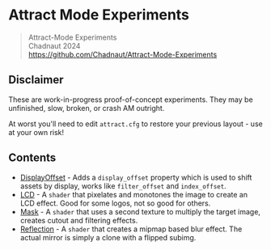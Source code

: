 # Attract Mode Experiments

> Attract-Mode Experiments  
> Chadnaut 2024  
> https://github.com/Chadnaut/Attract-Mode-Experiments

## Disclaimer

These are work-in-progress proof-of-concept experiments. They may be unfinished, slow, broken, or crash AM outright.

At worst you'll need to edit `attract.cfg` to restore your previous layout - use at your own risk!

## Contents

- [DisplayOffset](./layouts/Experiment.DisplayOffset/README.md) - Adds a `display_offset` property which is used to shift assets by display, works like `filter_offset` and `index_offset`.
- [LCD](./layouts/Experiment.LCD/README.md) - A `shader` that pixelates and monotones the image to create an LCD effect. Good for some logos, not so good for others.
- [Mask](./layouts/Experiment.Mask/README.md) - A `shader` that uses a second texture to multiply the target image, creates cutout and filtering effects.
- [Reflection](./layouts/Experiment.Reflection/README.md) - A `shader` that creates a mipmap based blur effect. The actual mirror is simply a clone with a flipped subimg.
